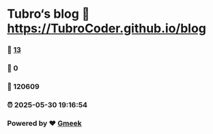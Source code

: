 # Tubro‘s blog :link: https://TubroCoder.github.io/blog 
### :page_facing_up: [13](https://TubroCoder.github.io/blog/tag.html) 
### :speech_balloon: 0 
### :hibiscus: 120609 
### :alarm_clock: 2025-05-30 19:16:54 
### Powered by :heart: [Gmeek](https://github.com/Meekdai/Gmeek)
